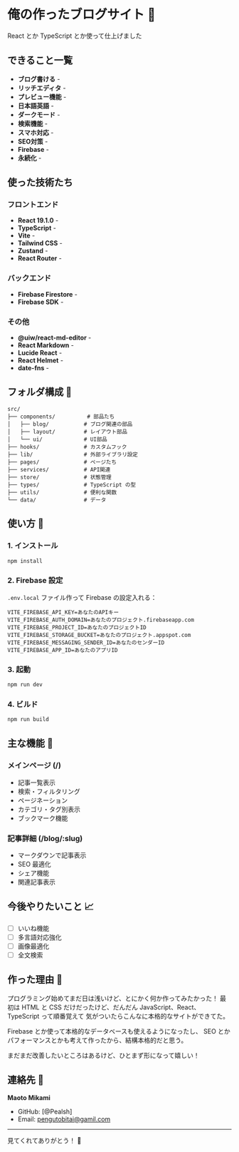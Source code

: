 # 俺の作ったブログサイト 🚀

React とか TypeScript とか使って仕上げました

## できること一覧

- **ブログ書ける** - 
- **リッチエディタ** - 
- **プレビュー機能** - 
- **日本語英語** - 
- **ダークモード** - 
- **検索機能** -
- **スマホ対応** -
- **SEO対策** -
- **Firebase** -
- **永続化** - 

## 使った技術たち 

### フロントエンド
- **React 19.1.0** - 
- **TypeScript** - 
- **Vite** - 
- **Tailwind CSS** - 
- **Zustand** - 
- **React Router** - 

### バックエンド
- **Firebase Firestore** - 
- **Firebase SDK** - 

### その他
- **@uiw/react-md-editor** - 
- **React Markdown** - 
- **Lucide React** - 
- **React Helmet** - 
- **date-fns** - 

## フォルダ構成 📁

```
src/
├── components/          # 部品たち
│   ├── blog/           # ブログ関連の部品
│   ├── layout/         # レイアウト部品
│   └── ui/             # UI部品
├── hooks/              # カスタムフック
├── lib/                # 外部ライブラリ設定
├── pages/              # ページたち
├── services/           # API関連
├── store/              # 状態管理
├── types/              # TypeScript の型
├── utils/              # 便利な関数
└── data/               # データ
```

## 使い方 🔧

### 1. インストール
```bash
npm install
```

### 2. Firebase 設定
`.env.local` ファイル作って Firebase の設定入れる：

```env
VITE_FIREBASE_API_KEY=あなたのAPIキー
VITE_FIREBASE_AUTH_DOMAIN=あなたのプロジェクト.firebaseapp.com
VITE_FIREBASE_PROJECT_ID=あなたのプロジェクトID
VITE_FIREBASE_STORAGE_BUCKET=あなたのプロジェクト.appspot.com
VITE_FIREBASE_MESSAGING_SENDER_ID=あなたのセンダーID
VITE_FIREBASE_APP_ID=あなたのアプリID
```

### 3. 起動
```bash
npm run dev
```

### 4. ビルド
```bash
npm run build
```

## 主な機能 🎯

### メインページ (/)
- 記事一覧表示
- 検索・フィルタリング
- ページネーション
- カテゴリ・タグ別表示
- ブックマーク機能

### 記事詳細 (/blog/:slug)
- マークダウンで記事表示
- SEO 最適化
- シェア機能
- 関連記事表示

## 今後やりたいこと 📈

- [ ] いいね機能
- [ ] 多言語対応強化
- [ ] 画像最適化
- [ ] 全文検索

## 作った理由 💭

プログラミング始めてまだ日は浅いけど、とにかく何か作ってみたかった！
最初は HTML と CSS だけだったけど、だんだん JavaScript、React、TypeScript って順番覚えて
気がついたらこんなに本格的なサイトができてた。

Firebase とか使って本格的なデータベースも使えるようになったし、
SEO とかパフォーマンスとかも考えて作ったから、結構本格的だと思う。

まだまだ改善したいところはあるけど、ひとまず形になって嬉しい！

## 連絡先 📧

**Maoto Mikami**
- GitHub: [@Pealsh]
- Email: pengutobitai@gamil.com

---

見てくれてありがとう！ 🙏